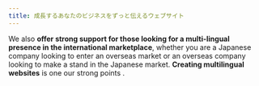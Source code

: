 ```yaml
---
title: 成長するあなたのビジネスをずっと伝えるウェブサイト
---
```


We also **offer strong support for those looking for a multi-lingual presence in the international marketplace**, whether you are a Japanese company looking to enter an overseas market or an overseas company looking to make a stand in the Japanese market. **Creating multilingual websites** is one our strong points .
